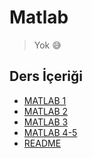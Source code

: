 # Matlab 

> Yok 😅
<!--Index-->

## Ders İçeriği

- [MATLAB 1](./Ders%20%C4%B0%C3%A7eri%C4%9Fi/MATLAB%201.pdf)
- [MATLAB 2](./Ders%20%C4%B0%C3%A7eri%C4%9Fi/MATLAB%202.pdf)
- [MATLAB 3](./Ders%20%C4%B0%C3%A7eri%C4%9Fi/MATLAB%203.pdf)
- [MATLAB 4-5](./Ders%20%C4%B0%C3%A7eri%C4%9Fi/MATLAB%204-5.pdf)
- [README](./Ders%20%C4%B0%C3%A7eri%C4%9Fi/README.md)



<!--Index-->
